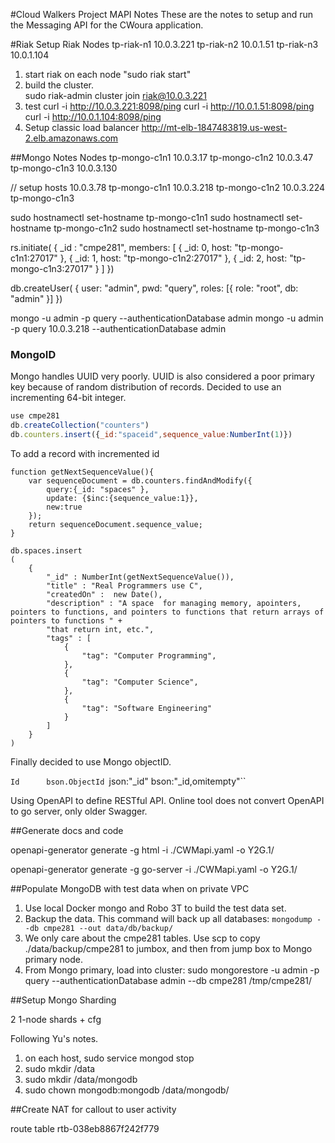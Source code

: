 #Cloud Walkers Project MAPI Notes
These are the notes to setup and run the Messaging API for the CWoura application.

#Riak Setup
Riak Nodes
tp-riak-n1	10.0.3.221
tp-riak-n2	10.0.1.51
tp-riak-n3	10.0.1.104

1. start riak on each node "sudo riak start"
2. build the cluster.  
	sudo riak-admin cluster join riak@10.0.3.221
3. test
	curl -i http://10.0.3.221:8098/ping
	curl -i http://10.0.1.51:8098/ping
	curl -i http://10.0.1.104:8098/ping
4. Setup classic load balancer
	 http://mt-elb-1847483819.us-west-2.elb.amazonaws.com 	
	
##Mongo Notes
Nodes
tp-mongo-c1n1	 10.0.3.17
tp-mongo-c1n2	 10.0.3.47
tp-mongo-c1n3	 10.0.3.130

// setup hosts
10.0.3.78  tp-mongo-c1n1
10.0.3.218 tp-mongo-c1n2
10.0.3.224 tp-mongo-c1n3

sudo hostnamectl set-hostname tp-mongo-c1n1
sudo hostnamectl set-hostname tp-mongo-c1n2
sudo hostnamectl set-hostname tp-mongo-c1n3

rs.initiate( {
      _id : "cmpe281",
      members: [
         { _id: 0, host: "tp-mongo-c1n1:27017" },
         { _id: 1, host: "tp-mongo-c1n2:27017" },
         { _id: 2, host: "tp-mongo-c1n3:27017" }
      ]
   })

db.createUser( {
           user: "admin",
           pwd: "query",
           roles: [{ role: "root", db: "admin" }]
   })

mongo -u admin -p query --authenticationDatabase admin
mongo -u admin -p query 10.0.3.218 --authenticationDatabase admin

### MongoID

Mongo handles UUID very poorly.  UUID is also considered a poor primary key because of random distribution of records.  Decided to use an incrementing 64-bit integer.

```js
use cmpe281
db.createCollection("counters")
db.counters.insert({_id:"spaceid",sequence_value:NumberInt(1)})
```

To add a record with incremented id

```
function getNextSequenceValue(){
    var sequenceDocument = db.counters.findAndModify({
        query:{_id: "spaces" },
        update: {$inc:{sequence_value:1}},
        new:true
    });
    return sequenceDocument.sequence_value;
}

db.spaces.insert
(
    {
        "_id" : NumberInt(getNextSequenceValue()),
        "title" : "Real Programmers use C",
        "createdOn" :  new Date(),
        "description" : "A space  for managing memory, apointers,  pointers to functions, and pointers to functions that return arrays of pointers to functions " +
        "that return int, etc.",
        "tags" : [
            {
                "tag": "Computer Programming",
            },
            {
                "tag": "Computer Science",
            },
            {
                "tag": "Software Engineering"
            }
        ]
    }
)
```

Finally decided to use Mongo objectID.

`Id      bson.ObjectId `json:"_id" bson:"_id,omitempty"``

Using OpenAPI to define RESTful API.  Online tool does not convert OpenAPI to go server, only older Swagger. 

##Generate docs and code

openapi-generator generate -g html -i ./CWMapi.yaml -o Y2G.1/

openapi-generator generate -g go-server -i ./CWMapi.yaml -o Y2G.1/

##Populate MongoDB with test data when on private VPC

1. Use local Docker mongo and Robo 3T to build the test data set.
2. Backup the data.  This command will back up all databases: `mongodump --db cmpe281 --out data/db/backup/`
3. We only care about the cmpe281 tables.  Use scp to copy ./data/backup/cmpe281 to jumbox, and then from jump box to Mongo primary node.
4. From Mongo primary, load into cluster: sudo mongorestore -u admin -p query --authenticationDatabase admin  --db cmpe281 /tmp/cmpe281/

##Setup Mongo Sharding

2 1-node shards + cfg

Following Yu's notes.
1. on each host, sudo service mongod stop
2. sudo mkdir /data
3. sudo mkdir /data/mongodb
4. sudo chown mongodb:mongodb /data/mongodb/


##Create NAT for callout to user activity

route table rtb-038eb8867f242f779